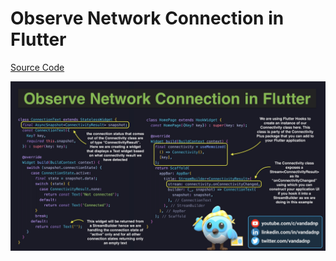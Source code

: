 # Observe Network Connection in Flutter

[Source Code](observe-network-connection-in-flutter.dart)

![](observe-network-connection-in-flutter.jpg)
